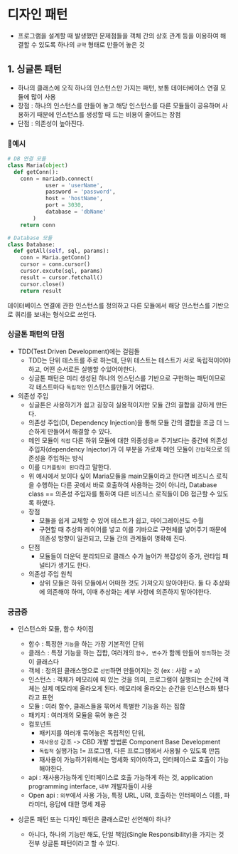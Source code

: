 # 디자인 패턴
- 프로그램을 설계할 때 발생했떤 문제점들을 객체 간의 상호 관계 등을 이용하여 해결할 수 있도록 하나의 `규약` 형태로 만들어 놓은 것

## 1. 싱글톤 패턴
- 하나의 클래스에 오직 하나의 인스턴스만 가지는 패턴, 보통 데이터베이스 연결 모듈에 많이 사용
- 장점 : 하나의 인스턴스를 만들어 놓고 해당 인스턴스를 다른 모듈들이 공유하며 사용하기 때문에 인스턴스를 생성할 때 드는 비용이 줄어드는 장점
- 단점 : 의존성이 높아진다.

### 💚예시
``` python
# DB 연결 모듈 
class Maria(object)
  def getConn():
    conn = mariadb.connect(
            user = 'userName',
            password = 'password',
            host = 'hostName',
            port = 3030,
            database = 'dbName'
        )
    return conn

# Database 모듈 
class Database:
  def getAll(self, sql, params):
    conn = Maria.getConn()
    cursor = conn.cursor()
    cursor.excute(sql, params)
    result = cursor.fetchall()
    cursor.close()
    return result
```
  데이터베이스 연결에 관한 인스턴스를 정의하고 다른 모듈에서 해당 인스턴스를 기반으로 쿼리를 보내는 형식으로 쓰인다.

### 싱글톤 패턴의 단점
- TDD(Test Driven Development)에는 걸림돌
  - TDD는 단위 테스트를 주로 하는데, 단위 테스트는 테스트가 서로 독립적이어야 하고, 어떤 순서로든 실행할 수있어야한다.
  - 싱글톤 패턴은 미리 생성된 하나의 인스턴스를 기반으로 구현하는 패턴이므로 각 테스트마다 `독립적인` 인스턴스를만들기 어렵다.
- 의존성 주입
  - 싱글톤은 사용하기가 쉽고 굉장히 실용적이지만 모듈 간의 결합을 강하게 만든다.
  - 의존성 주입(DI, Dependency Injection)을 통해 모듈 간의 결합을 조금 더 느슨하게 만들어서 해결할 수 있다.
  - 메인 모듈이 `직접` 다른 하위 모듈에 대한 의종성응ㄹ 주기보다는 중간에 의존성 주입자(dependency Injector)가 이 부분을 가로채 메인 모듈이 `간접`적으로 의존성을 주입하는 방식
  - 이를 `디커플링이 된다`라고 말한다.
  - 위 예시에서 보이다 싶이 Maria모듈을 main모듈이라고 한다면 비즈니스 로직을 수행하는 다른 곳에서 바로 호출하여 사용하는 것이 아니라, Database class == 의존성 주입자를 통하여
    다른 비즈니스 로직들이 DB 접근할 수 있도록 하였다.
  - 장점 
    - 모듈을 쉽게 교체할 수 있어 테스트가 쉽고, 마이그레이션도 수월
    - 구현할 때 추상화 레이어를 넣고 이를 기바으로 구현체를 넣어주기 때문에 의존성 방향이 일관되고, 모듈 간의 관계들이 명확해 진다.
  - 단점
    - 모듈들이 더운덕 분리되므로 클래스 수가 늘어가 복잡성이 증가, 런타임 패널티가 생기도 한다.
  - 의존성 주입 원칙
    - 상위 모듈은 하위 모듈에서 어떠한 것도 가져오지 않아야한다. 둘 다 추상화에 의존해야 하며, 이때 추상화는 세부 사항에 의존하지 말아야한다.
   
### 궁금증 
- 인스턴스와 모듈, 함수 차이점
  - 함수 : 특정한 `기능`을 하는 가장 기본적인 단위
  - 클래스 : 특정 기능을 하는 집합, 여러개의 `함수, 변수`가 함께 만들어 `정의`하는 것이 클래스다
  - 객체 : 정의된 클래스명으로 `선언`하면 만들어지는 것 (ex : 사람 = a)
  - 인스턴스 : 객체가 메모리에 떠 있는 것을 의미, 프로그램이 실행되는 순간에 객체는 실제 메모리에 올라오게 된다. 메모리에 올라오는 순간을 인스턴스화 됐다라고 표현
  - 모듈 : 여러 함수, 클래스들을 묶어서 특별한 기능을 하는 집합
  - 패키지 : 여러개의 모듈을 묶어 놓은 것
  - 컴포넌트
    - 패키지를 여러개 묶어놓은 독립적인 단위,
    - `재사용성` 강조 -> CBD 개발 방법론 Component Base Development 
    - `독립적` 실행가능 != 프로그램, 다른 프로그램에서 사용될 수 있도록 만듬
    - 재사용이 가능하기위해서는 명세화 되어야하고, 인터페이스로 호출이 가능해야한다.
  - api : 재사용가능하게 인터페이스로 호출 가능하게 하는 것, application programming interface, `내부` 개발자들이 사용
  - Open api : `외부`에서 사용 가능, 특정 URL, URI, 호출하는 인터페이스 이름, 파라미터, 응답에 대한 명세 제공
 
    
- 싱글톤 패턴 또는 디자인 패턴은 클래스로만 선언해야 하나?
  - 아니다, 하나의 기능만 해도, 단일 책임(Single Responsibility)을 가지는 것 전부 싱글톤 패턴이라고 할 수 있다. 
  
    
    
    
  
  
